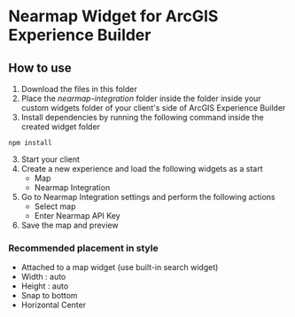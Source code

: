 # Nearmap Widget for ArcGIS Experience Builder

## How to use

1. Download the files in this folder
2. Place the _nearmap-integration_ folder inside the folder inside your custom widgets folder of your client's side of ArcGIS Experience Builder
3. Install dependencies by running the following command inside the created widget folder

```
npm install
```

3. Start your client
4. Create a new experience and load the following widgets as a start
   - Map
   - Nearmap Integration
5. Go to Nearmap Integration settings and perform the following actions
   - Select map
   - Enter Nearmap API Key
6. Save the map and preview

### Recommended placement in style

- Attached to a map widget (use built-in search widget)
- Width : auto
- Height : auto
- Snap to bottom
- Horizontal Center
